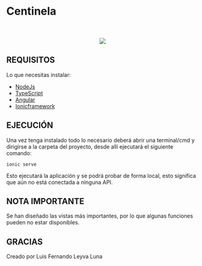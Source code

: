 # Centinela
<p align="center">
 <br></br>
 <img src="https://upload.wikimedia.org/wikipedia/commons/thumb/2/24/Ionic-logo-landscape.svg/1200px-Ionic-logo-landscape.svg.png">
</p>

## REQUISITOS
Lo que necesitas instalar:
- [NodeJs](https://nodejs.org/es/)
- [TypeScript](https://www.typescriptlang.org/download)
- [Angular](https://cli.angular.io/)
- [Ionicframework](https://ionicframework.com/docs/intro/cli)

## EJECUCIÓN
Una vez tenga instalado todo lo necesario deberá abrir una terminal/cmd y dirigirse a la carpeta del proyecto, desde allí ejecutará el siguiente comando:

```
ionic serve
```
Esto ejecutará la aplicación y se podrá probar de forma local, esto significa que aún no está conectada a ninguna API.

## NOTA IMPORTANTE
Se han diseñado las vistas más importantes, por lo que algunas funciones pueden no estar disponibles.

## GRACIAS
<p>Creado por Luis Fernando Leyva Luna</p>
